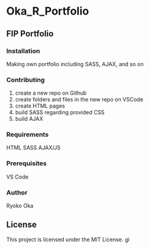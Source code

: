 # Oka_R_Portfolio

## FIP Portfolio 

### Installation
Making own portfolio including SASS, AJAX, and so on

### Contributing
1. create a new repo on Github
2. create folders and files in the new repo on VSCode
3. create HTML pages
4. build SASS regarding provided CSS
5. build AJAX

### Requirements
HTML
SASS
AJAX/JS

### Prerequisites
VS Code

### Author
Ryoko Oka

## License
This project is licensed under the MIT License.
gi